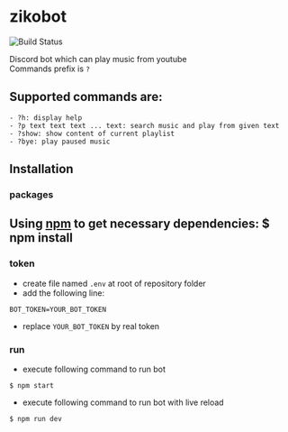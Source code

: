# zikobot

![Build Status](https://travis-ci.org/judkoffi/zikobot.svg?branch=master)

Discord bot which can play music from youtube   
Commands prefix is ```?```  

## Supported commands are:
```
- ?h: display help
- ?p text text text ... text: search music and play from given text
- ?show: show content of current playlist
- ?bye: play paused music
```

## Installation

### packages

Using [npm](https://www.npmjs.com/) to get necessary dependencies:
    $ npm install 
---

### token
- create file named ```.env``` at root of repository folder  
- add the following line:
```
BOT_TOKEN=YOUR_BOT_TOKEN
```
- replace ```YOUR_BOT_TOKEN``` by real token

### run
- execute following command to run bot
```
$ npm start 
```

- execute following command to run bot with live reload
```
$ npm run dev
```